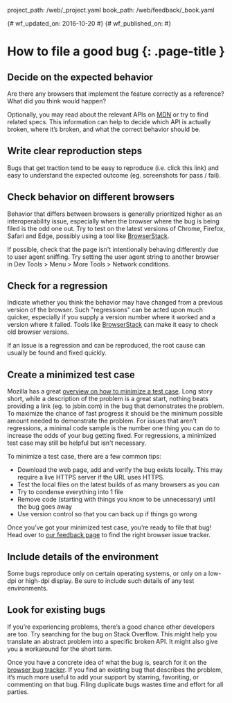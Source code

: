 project_path: /web/_project.yaml
book_path: /web/feedback/_book.yaml

{# wf_updated_on: 2016-10-20 #}
{# wf_published_on:  #}

# How to file a good bug {: .page-title }

## Decide on the expected behavior

Are there any browsers that implement the feature correctly as a reference? What did you think would happen?

Optionally, you may read about the relevant APIs on [MDN](https://developer.mozilla.org/en-US/) or try to find related specs. This information can help to decide which API is actually broken, where it’s broken, and what the correct behavior should be.

## Write clear reproduction steps

Bugs that get traction tend to be easy to reproduce (i.e. click this link) and easy to understand the expected outcome (eg. screenshots for pass / fail).

## Check behavior on different browsers

Behavior that differs between browsers is generally prioritized higher as an interoperability issue, especially when the browser where the bug is being filed is the odd one out. Try to test on the latest versions of Chrome, Firefox, Safari and Edge, possibly using a tool like [BrowserStack](http://browserstack.com).  


If possible, check that the page isn't intentionally behaving differently due to user agent sniffing. Try setting the user agent string to another browser in Dev Tools > Menu > More Tools > Network conditions.

## Check for a regression

Indicate whether you think the behavior may have changed from a previous version of the browser. Such "regressions" can be acted upon much quicker, especially if you supply a version number where it worked and a version where it failed. Tools like [BrowserStack](http://browserstack.com) can make it easy to check old browser versions.

If an issue is a regression and can be reproduced, the root cause can usually be found and fixed quickly.

## Create a minimized test case

Mozilla has a great [overview on how to minimize a test case](https://developer.mozilla.org/en-US/docs/Mozilla/QA/Reducing_testcases). Long story short, while a description of the problem is a great start, nothing beats providing a link (eg. to jsbin.com) in the bug that demonstrates the problem. To maximize the chance of fast progress it should be the minimum possible amount needed to demonstrate the problem. For issues that aren't regressions, a minimal code sample is the number one thing you can do to increase the odds of your bug getting fixed.  For regressions, a minimized test case may still be helpful but isn't necessary.

To minimize a test case, there are a few common tips:

* Download the web page, add <base href=”http://original.url”> and verify the bug exists locally. This may require a live HTTPS server if the URL uses HTTPS.
* Test the local files on the latest builds of as many browsers as you can
* Try to condense everything into 1 file
* Remove code (starting with things you know to be unnecessary) until the bug goes away
* Use version control so that you can back up if things go wrong

Once you’ve got your minimized test case, you’re ready to file that bug! Head over to [our feedback page](/web/feedback/) to find the right browser issue tracker.

## Include details of the environment

Some bugs reproduce only on certain operating systems, or only on a low-dpi or high-dpi display.  Be sure to include such details of any test environments.

## Look for existing bugs

If you’re experiencing problems, there’s a good chance other developers are too. Try searching for the bug on Stack Overflow. This might help you translate an abstract problem into a specific broken API. It might also give you a workaround for the short term.

Once you have a concrete idea of what the bug is, search for it on the [browser bug tracker](https://developer-feedback.appspot.com/web/feedback/). If you find an existing bug that describes the problem, it’s much more useful to add your support by starring, favoriting, or commenting on that bug. Filing duplicate bugs wastes time and effort for all parties.

<p>&nbsp;</p>

<a hidden class="button button-primary" href="/web/feedback">
  Back to the Developer Feedback page
</a>
